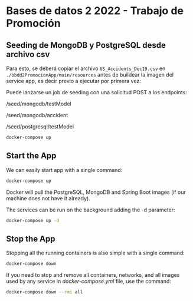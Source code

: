 # Bases de datos 2 2022 - Trabajo de Promoción

## Seeding de MongoDB y PostgreSQL desde archivo csv

Para esto, se deberá copiar el archivo `US_Accidents_Dec19.csv` en `./bbdd2PromocionApp/main/resources` antes de buildear la imagen del service app, es decir previo a ejecutar por primera vez:

Puede lanzarse un job de seeding con una solicitud POST a los endpoints:

/seed/mongodb/testModel

/seed/mongodb/accident

/seed/postgresql/testModel

```bash
docker-compose up
```


## Start the App
We can easily start app with a single command:
```bash
docker-compose up
```

Docker will pull the PostgreSQL, MongoDB and Spring Boot images (if our machine does not have it already).

The services can be run on the background adding the -d parameter:
```bash
docker-compose up -d
```

## Stop the App
Stopping all the running containers is also simple with a single command:
```bash
docker-compose down
```

If you need to stop and remove all containers, networks, and all images used by any service in <em>docker-compose.yml</em> file, use the command:
```bash
docker-compose down --rmi all
```
